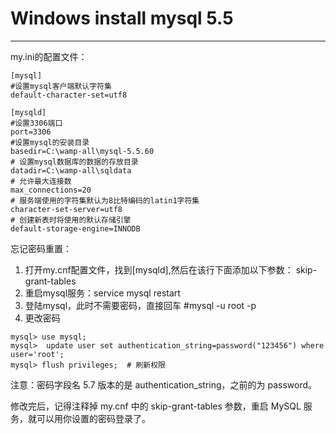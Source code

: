 # Windows install mysql 5.5
---
my.ini的配置文件：
```
[mysql]
#设置mysql客户端默认字符集
default-character-set=utf8

[mysqld]
#设置3306端口
port=3306
#设置mysql的安装目录
basedir=C:\wamp-all\mysql-5.5.60
# 设置mysql数据库的数据的存放目录
datadir=C:\wamp-all\sqldata
# 允许最大连接数
max_connections=20
# 服务端使用的字符集默认为8比特编码的latin1字符集
character-set-server=utf8
# 创建新表时将使用的默认存储引擎
default-storage-engine=INNODB
```

忘记密码重置：
1. 打开my.cnf配置文件，找到[mysqld],然后在该行下面添加以下参数：
	skip-grant-tables
2. 重启mysql服务：service mysql restart
3. 登陆mysql，此时不需要密码，直接回车 #mysql -u root -p
4. 更改密码
```
mysql> use mysql;
mysql>  update user set authentication_string=password("123456") where user='root';
mysql> flush privileges;  # 刷新权限
```
注意：密码字段名 5.7 版本的是 authentication_string，之前的为 password。

修改完后，记得注释掉 my.cnf 中的 skip-grant-tables 参数，重启 MySQL 服务，就可以用你设置的密码登录了。